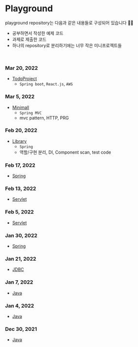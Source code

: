 # Playground
playground repository는 다음과 같은 내용들로 구성되어 있습니다 💁‍♀️
- 공부하면서 작성한 예제 코드
- 과제로 제출한 코드
- 하나의 repository로 분리하기에는 너무 작은 미니프로젝트들

<br />

### Mar 20, 2022
* [TodoProject](https://github.com/seungyeonpark/playground/tree/main/todo)
    * `Spring boot`, `React.js`, `AWS`

### Mar 5, 2022
* [Minimall](https://github.com/seungyeonpark/playground/tree/main/Minimall)
    * `Spring MVC`
    * mvc pattern, HTTP, PRG

### Feb 20, 2022
* [Library](https://github.com/seungyeonpark/playground/tree/main/Library)
    * `Spring`
    * 역할/구현 분리, DI, Component scan, test code

### Feb 17, 2022
* [Spring](https://github.com/seungyeonpark/playground/tree/main/Spring/Spring_2)

### Feb 13, 2022
* [Servlet](https://github.com/seungyeonpark/playground/tree/main/Servlet%26JSP/Servlet%26JSP_2/src/main)

### Feb 5, 2022
* [Servlet](https://github.com/seungyeonpark/playground/tree/main/Servlet%26JSP/Servlet%26JSP_1/src/main)

### Jan 30, 2022
* [Spring](https://github.com/seungyeonpark/playground/tree/main/Spring/Spring_1)

### Jan 21, 2022
* [JDBC](https://github.com/seungyeonpark/playground/tree/main/DB)

### Jan 7, 2022
* [Java](https://github.com/seungyeonpark/playground/tree/main/BullsAndCows)

### Jan 4, 2022
* [Java](https://github.com/seungyeonpark/playground/tree/main/Lotto)

### Dec 30, 2021
* [Java](https://github.com/seungyeonpark/playground/tree/main/Calendar)